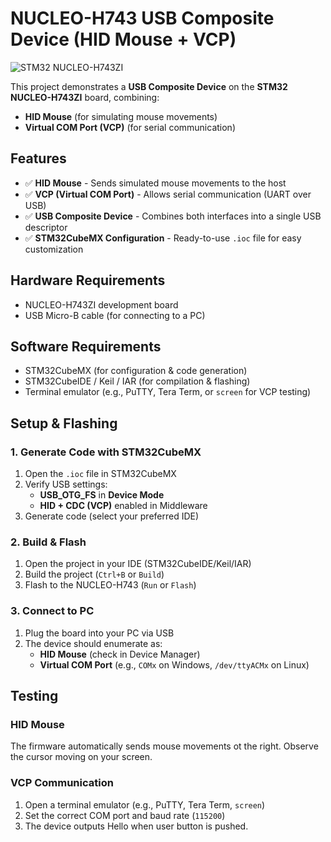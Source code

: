 # NUCLEO-H743 USB Composite Device (HID Mouse + VCP)

![STM32 NUCLEO-H743ZI](https://www.st.com/bin/ecommerce/api/image.PF266989.en.feature-description-include-personalized-no-cpn-large.jpg)

This project demonstrates a **USB Composite Device** on the **STM32 NUCLEO-H743ZI** board, combining:
- **HID Mouse** (for simulating mouse movements)
- **Virtual COM Port (VCP)** (for serial communication)

## Features
- ✅ **HID Mouse** - Sends simulated mouse movements to the host
- ✅ **VCP (Virtual COM Port)** - Allows serial communication (UART over USB)
- ✅ **USB Composite Device** - Combines both interfaces into a single USB descriptor
- ✅ **STM32CubeMX Configuration** - Ready-to-use `.ioc` file for easy customization

## Hardware Requirements
- NUCLEO-H743ZI development board
- USB Micro-B cable (for connecting to a PC)

## Software Requirements
- STM32CubeMX (for configuration & code generation)
- STM32CubeIDE / Keil / IAR (for compilation & flashing)
- Terminal emulator (e.g., PuTTY, Tera Term, or `screen` for VCP testing)

## Setup & Flashing

### 1. Generate Code with STM32CubeMX
1. Open the `.ioc` file in STM32CubeMX
2. Verify USB settings:
   - **USB_OTG_FS** in **Device Mode**
   - **HID + CDC (VCP)** enabled in Middleware
3. Generate code (select your preferred IDE)

### 2. Build & Flash
1. Open the project in your IDE (STM32CubeIDE/Keil/IAR)
2. Build the project (`Ctrl+B` or `Build`)
3. Flash to the NUCLEO-H743 (`Run` or `Flash`)

### 3. Connect to PC
1. Plug the board into your PC via USB
2. The device should enumerate as:
   - **HID Mouse** (check in Device Manager)
   - **Virtual COM Port** (e.g., `COMx` on Windows, `/dev/ttyACMx` on Linux)

## Testing

### HID Mouse
The firmware automatically sends mouse movements ot the right. Observe the cursor moving on your screen.

### VCP Communication
1. Open a terminal emulator (e.g., PuTTY, Tera Term, `screen`)
2. Set the correct COM port and baud rate (`115200`)
3. The device outputs Hello when user button is pushed.
